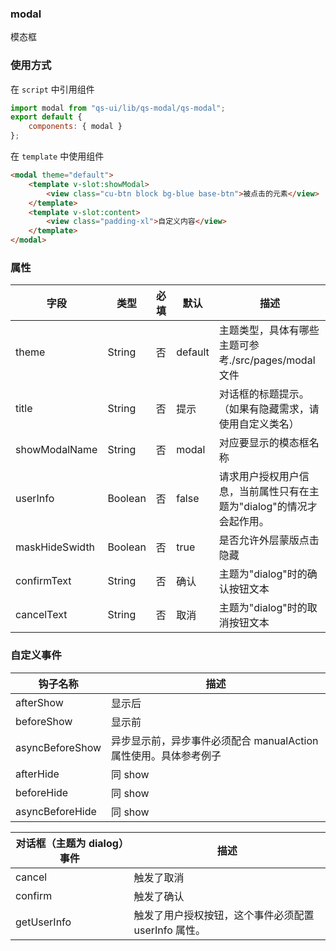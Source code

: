 ### modal

模态框

### 使用方式

在 `script` 中引用组件

```javascript
import modal from "qs-ui/lib/qs-modal/qs-modal";
export default {
	components: { modal }
};
```

在 `template` 中使用组件

```html
<modal theme="default">
	<template v-slot:showModal>
		<view class="cu-btn block bg-blue base-btn">被点击的元素</view>
	</template>
	<template v-slot:content>
		<view class="padding-xl">自定义内容</view>
	</template>
</modal>
```

### 属性

| 字段           | 类型    | 必填 | 默认    | 描述                                                                 |
| -------------- | ------- | ---- | ------- | -------------------------------------------------------------------- |
| theme          | String  | 否   | default | 主题类型，具体有哪些主题可参考./src/pages/modal 文件                 |
| title          | String  | 否   | 提示    | 对话框的标题提示。（如果有隐藏需求，请使用自定义类名）               |
| showModalName  | String  | 否   | modal   | 对应要显示的模态框名称                                               |
| userInfo       | Boolean | 否   | false   | 请求用户授权用户信息，当前属性只有在主题为"dialog"的情况才会起作用。 |
| maskHideSwidth | Boolean | 否   | true    | 是否允许外层蒙版点击隐藏                                             |
| confirmText    | String  | 否   | 确认    | 主题为"dialog"时的确认按钮文本                                       |
| cancelText     | String  | 否   | 取消    | 主题为"dialog"时的取消按钮文本                                       |

### 自定义事件

| 钩子名称        | 描述                                                             |
| --------------- | ---------------------------------------------------------------- |
| afterShow       | 显示后                                                           |
| beforeShow      | 显示前                                                           |
| asyncBeforeShow | 异步显示前，异步事件必须配合 manualAction 属性使用。具体参考例子 |
| afterHide       | 同 show                                                          |
| beforeHide      | 同 show                                                          |
| asyncBeforeHide | 同 show                                                          |

| 对话框（主题为 dialog）事件 | 描述                                                 |
| --------------------------- | ---------------------------------------------------- |
| cancel                      | 触发了取消                                           |
| confirm                     | 触发了确认                                           |
| getUserInfo                 | 触发了用户授权按钮，这个事件必须配置 userInfo 属性。 |
